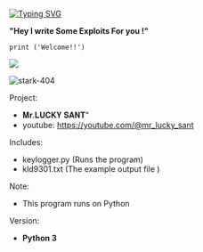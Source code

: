 <a href="https://git.io/typing-svg"><img src="https://readme-typing-svg.demolab.com?font=Fira+Code&size=30&pause=1000&width=435&lines=LUCKY+SANT;ETHICAL+HACKER;Programmer;" alt="Typing SVG" /></a>

**"Hey I write Some  Exploits For you !"**
``` 
print ('Welcome!!')
 ```



<img src="https://media0.giphy.com/media/C4NdKtRaQE9m8/giphy.webp?cid=6c09b9521034b8fd75dde569f985dab98b6ec6ff86be509b&ep=v1_internal_gifs_gifId&rid=giphy.webp&ct=g"/>


<p align="left"> <img src="https://komarev.com/ghpvc/?username=stark-404&label=Profile%20views&color=0e75b6&style=flat" alt="stark-404" /> </p>

Project: 
- 𝐌𝐫.𝐋𝐔𝐂𝐊𝐘 𝐒𝐀𝐍𝐓"
- youtube: https://youtube.com/@mr_lucky_sant

Includes:
- keylogger.py (Runs the program)
- kld9301.txt (The example output file )

Note: 
- This program runs on Python

Version:
- <b>Python 3</b>
